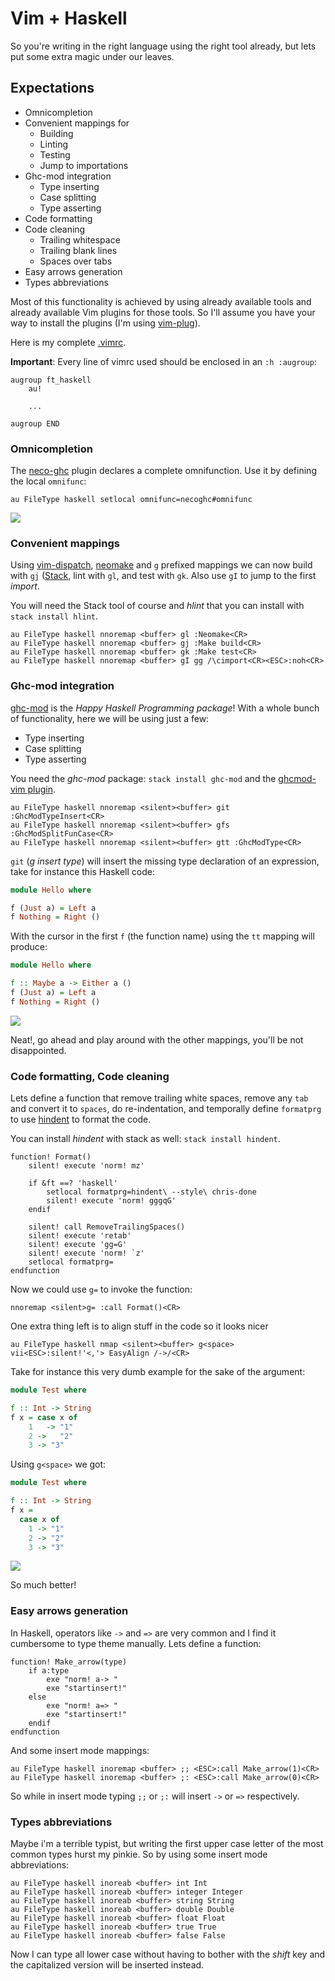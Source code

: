 # Vim + Haskell

So you're writing in the right language using the right tool already, but lets
put some extra magic under our leaves.


## Expectations

* Omnicompletion
* Convenient mappings for
    * Building
    * Linting
    * Testing
    * Jump to importations
* Ghc-mod integration
    * Type inserting
    * Case splitting
    * Type asserting
* Code formatting
* Code cleaning
    * Trailing whitespace
    * Trailing blank lines
    * Spaces over tabs
* Easy arrows generation
* Types abbreviations

Most of this functionality is achieved by using already available tools and
already available Vim plugins for those tools. So I'll assume you have your way
to install the plugins (I'm using
[vim-plug](https://github.com/junegunn/vim-plug)).

Here is my complete
[.vimrc](https://github.com/alx741/dotfiles/blob/master/nvim/.config/nvim/init.vim).


**Important**: Every line of vimrc used should be enclosed in an `:h :augroup`:

    augroup ft_haskell
        au!

        ...

    augroup END


### Omnicompletion

The [neco-ghc](https://github.com/eagletmt/neco-ghc) plugin declares a complete
omnifunction. Use it by defining the local `omnifunc`:

    au FileType haskell setlocal omnifunc=necoghc#omnifunc

![](./omni.gif)


### Convenient mappings

Using [vim-dispatch](https://github.com/tpope/vim-dispatch),
[neomake](https://github.com/neomake/neomake) and `g` prefixed mappings we can
now build with `gj` ([Stack](https://docs.haskellstack.org/en/stable/README/),
lint with `gl`, and test with `gk`. Also use `gI` to jump to the first *import*.

You will need the Stack tool of course and *hlint* that you can install with
`stack install hlint`.

    au FileType haskell nnoremap <buffer> gl :Neomake<CR>
    au FileType haskell nnoremap <buffer> gj :Make build<CR>
    au FileType haskell nnoremap <buffer> gk :Make test<CR>
    au FileType haskell nnoremap <buffer> gI gg /\cimport<CR><ESC>:noh<CR>


### Ghc-mod integration

[ghc-mod](https://hackage.haskell.org/package/ghc-mod) is the *Happy Haskell
Programming package*! With a whole bunch of functionality, here we will be using
just a few:

* Type inserting
* Case splitting
* Type asserting

You need the *ghc-mod* package: `stack install ghc-mod` and the [ghcmod-vim
plugin](https://github.com/eagletmt/ghcmod-vim).

    au FileType haskell nnoremap <silent><buffer> git :GhcModTypeInsert<CR>
    au FileType haskell nnoremap <silent><buffer> gfs :GhcModSplitFunCase<CR>
    au FileType haskell nnoremap <silent><buffer> gtt :GhcModType<CR>


`git` (*g insert type*) will insert the missing type declaration of an
expression, take for instance this Haskell code:

```haskell
module Hello where

f (Just a) = Left a
f Nothing = Right ()
```

With the cursor in the first `f` (the function name) using the `tt` mapping will
produce:

```haskell
module Hello where

f :: Maybe a -> Either a ()
f (Just a) = Left a
f Nothing = Right ()
```

![](./ghcmod.gif)

Neat!, go ahead and play around with the other mappings, you'll be not
disappointed.


### Code formatting, Code cleaning

Lets define a function that remove trailing white spaces, remove any `tab` and
convert it to `spaces`, do re-indentation, and temporally define `formatprg` to
use [hindent](https://github.com/chrisdone/hindent) to format the code.

You can install *hindent* with stack as well: `stack install hindent`.

    function! Format()
        silent! execute 'norm! mz'

        if &ft ==? 'haskell'
            setlocal formatprg=hindent\ --style\ chris-done
            silent! execute 'norm! gggqG'
        endif

        silent! call RemoveTrailingSpaces()
        silent! execute 'retab'
        silent! execute 'gg=G'
        silent! execute 'norm! `z'
        setlocal formatprg=
    endfunction


Now we could use `g=` to invoke the function:

    nnoremap <silent>g= :call Format()<CR>

One extra thing left is to align stuff in the code so it looks nicer

    au FileType haskell nmap <silent><buffer> g<space> vii<ESC>:silent!'<,'> EasyAlign /->/<CR>

Take for instance this very dumb example for the sake of the argument:

```Haskell
module Test where

f :: Int -> String
f x = case x of
    1   -> "1"
    2 ->   "2"
    3 -> "3"
```

Using `g<space>` we got:

```Haskell
module Test where

f :: Int -> String
f x =
  case x of
    1 -> "1"
    2 -> "2"
    3 -> "3"
```

![](./format.gif)

So much better!


### Easy arrows generation

In Haskell, operators like `->` and `=>` are very common and I find it
cumbersome to type theme manually. Lets define a function:

    function! Make_arrow(type)
        if a:type
            exe "norm! a-> "
            exe "startinsert!"
        else
            exe "norm! a=> "
            exe "startinsert!"
        endif
    endfunction

And some insert mode mappings:

    au FileType haskell inoremap <buffer> ;; <ESC>:call Make_arrow(1)<CR>
    au FileType haskell inoremap <buffer> ;: <ESC>:call Make_arrow(0)<CR>

So while in insert mode typing `;;` or `;:` will insert `->` or `=>`
respectively.


### Types abbreviations

Maybe i'm a terrible typist, but writing the first upper case letter of the most
common types hurst my pinkie. So by using some insert mode abbreviations:

    au FileType haskell inoreab <buffer> int Int
    au FileType haskell inoreab <buffer> integer Integer
    au FileType haskell inoreab <buffer> string String
    au FileType haskell inoreab <buffer> double Double
    au FileType haskell inoreab <buffer> float Float
    au FileType haskell inoreab <buffer> true True
    au FileType haskell inoreab <buffer> false False

Now I can type all lower case without having to bother with the *shift* key and
the capitalized version will be inserted instead.
